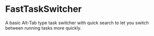 FastTaskSwitcher
================

A basic Alt-Tab type task switcher with quick search to let you switch between running tasks more quickly.